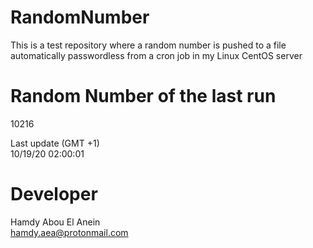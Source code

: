 # RandomNumber    
This is a test repository where a random number is pushed to a file automatically passwordless from a cron job in my Linux CentOS server    
# Random Number of the last run   
10216
      
Last update (GMT +1)    
10/19/20 02:00:01
# Developer    
Hamdy Abou El Anein   
hamdy.aea@protonmail.com
